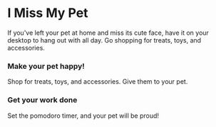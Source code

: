 # I Miss My Pet

If you've left your pet at home and miss its cute face, have it on your desktop to hang out with all day. Go shopping for treats, toys, and accessories. 

### Make your pet happy!

Shop for treats, toys, and accessories. Give them to your pet. 

### Get your work done

Set the pomodoro timer, and your pet will be proud!
